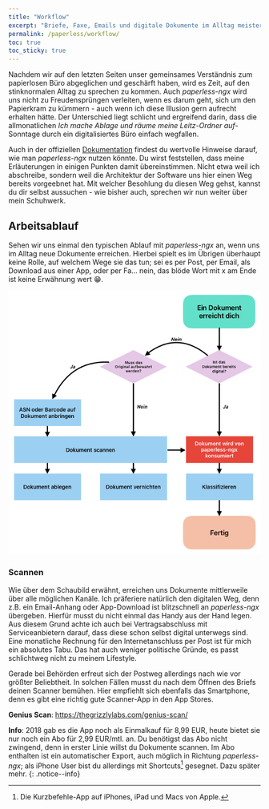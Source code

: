 ```yaml
---
title: "Workflow"
excerpt: "Briefe, Faxe, Emails und digitale Dokumente im Alltag meistern."
permalink: /paperless/workflow/
toc: true
toc_sticky: true
---
```


Nachdem wir auf den letzten Seiten unser gemeinsames Verständnis zum papierlosen Büro abgeglichen und geschärft haben, wird es Zeit, auf den stinknormalen Alltag zu sprechen zu kommen. Auch *paperless-ngx* wird uns nicht zu Freudensprüngen verleiten, wenn es darum geht, sich um den Papierkram zu kümmern - auch wenn ich diese Illusion gern aufrecht erhalten hätte. Der Unterschied liegt schlicht und ergreifend darin, dass die allmonatlichen *Ich mache Ablage und räume meine Leitz-Ordner auf*-Sonntage durch ein digitalisiertes Büro einfach wegfallen.

Auch in der offiziellen [Dokumentation](https://docs.paperless-ngx.com/usage/#usage-recommended-workflow) findest du wertvolle Hinweise darauf, wie man *paperless-ngx* nutzen könnte. Du wirst feststellen, dass meine Erläuterungen in einigen Punkten damit übereinstimmen. Nicht etwa weil ich abschreibe, sondern weil die Architektur der Software uns hier einen Weg bereits vorgeebnet hat. Mit welcher Besohlung du diesen Weg gehst, kannst du dir selbst aussuchen - wie bisher auch, sprechen wir nun weiter über mein Schuhwerk.

## Arbeitsablauf

Sehen wir uns einmal den typischen Ablauf mit *paperless-ngx* an, wenn uns im Alltag neue Dokumente erreichen. Hierbei spielt es im Übrigen überhaupt keine Rolle, auf welchem Wege sie das tun; sei es per Post, per Email, als Download aus einer App, oder per Fa... nein, das blöde Wort mit x am Ende ist keine Erwähnung wert :grin:.

![Bild: Ablaufdiagramm](/assets/images/paperless/04-workflow.png)

### Scannen

Wie über dem Schaubild erwähnt, erreichen uns Dokumente mittlerweile über alle möglichen Kanäle. Ich präferiere natürlich den digitalen Weg, denn z.B. ein Email-Anhang oder App-Download ist blitzschnell an *paperless-ngx* übergeben. Hierfür musst du nicht einmal das Handy aus der Hand legen. Aus diesem Grund achte ich auch bei Vertragsabschluss mit Serviceanbietern darauf, dass diese schon selbst digital unterwegs sind. Eine monatliche Rechnung für den Internetanschluss per Post ist für mich ein absolutes Tabu. Das hat auch weniger politische Gründe, es passt schlichtweg nicht zu meinem Lifestyle.

Gerade bei Behörden erfreut sich der Postweg allerdings nach wie vor größter Beliebtheit. In solchen Fällen musst du nach dem Öffnen des Briefs deinen Scanner bemühen. Hier empfiehlt sich ebenfalls das Smartphone, denn es gibt eine richtig gute Scanner-App in den App Stores.

**Genius Scan**: https://thegrizzlylabs.com/genius-scan/

**Info**: 2018 gab es die App noch als Einmalkauf für 8,99 EUR, heute bietet sie nur noch ein Abo für 2,99 EUR/mtl. an. Du benötigst das Abo nicht zwingend, denn in erster Linie willst du Dokumente scannen. Im Abo enthalten ist ein automatischer Export, auch möglich in Richtung *paperless-ngx*; als iPhone User bist du allerdings mit Shortcuts[^1] gesegnet. Dazu später mehr.
{: .notice--info}

[^1]: Die Kurzbefehle-App auf iPhones, iPad und Macs von Apple.